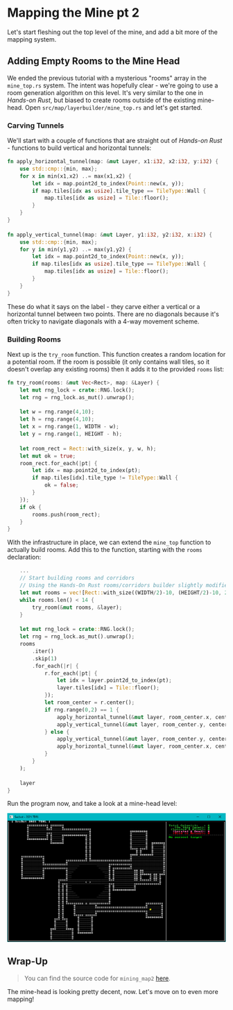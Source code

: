 # Mapping the Mine pt 2

Let's start fleshing out the top level of the mine, and add a bit more of the mapping system.

## Adding Empty Rooms to the Mine Head

We ended the previous tutorial with a mysterious "rooms" array in the `mine_top.rs` system. The intent was hopefully clear - we're going to use a room generation algorithm on this level. It's very similar to the one in *Hands-on Rust*, but biased to create rooms outside of the existing mine-head. Open `src/map/layerbuilder/mine_top.rs` and let's get started.

### Carving Tunnels

We'll start with a couple of functions that are straight out of *Hands-on Rust* - functions to build vertical and horizontal tunnels:

~~~rust
fn apply_horizontal_tunnel(map: &mut Layer, x1:i32, x2:i32, y:i32) {
    use std::cmp::{min, max};
    for x in min(x1,x2) ..= max(x1,x2) {
        let idx = map.point2d_to_index(Point::new(x, y));
        if map.tiles[idx as usize].tile_type == TileType::Wall {
            map.tiles[idx as usize] = Tile::floor();
        }
    }
}

fn apply_vertical_tunnel(map: &mut Layer, y1:i32, y2:i32, x:i32) {
    use std::cmp::{min, max};
    for y in min(y1,y2) ..= max(y1,y2) {
        let idx = map.point2d_to_index(Point::new(x, y));
        if map.tiles[idx as usize].tile_type == TileType::Wall {
            map.tiles[idx as usize] = Tile::floor();
        }
    }
}
~~~

These do what it says on the label - they carve either a vertical or a horizontal tunnel between two points. There are no diagonals because it's often tricky to navigate diagonals with a 4-way movement scheme.

### Building Rooms

Next up is the `try_room` function. This function creates a random location for a potential room. If the room is possible (it only contains wall tiles, so it doesn't overlap any existing rooms) then it adds it to the provided `rooms` list:

~~~rust
fn try_room(rooms: &mut Vec<Rect>, map: &Layer) {
    let mut rng_lock = crate::RNG.lock();
    let rng = rng_lock.as_mut().unwrap();

    let w = rng.range(4,10);
    let h = rng.range(4,10);
    let x = rng.range(1, WIDTH - w);
    let y = rng.range(1, HEIGHT - h);

    let room_rect = Rect::with_size(x, y, w, h);
    let mut ok = true;
    room_rect.for_each(|pt| {
        let idx = map.point2d_to_index(pt);
        if map.tiles[idx].tile_type != TileType::Wall {
            ok = false;
        }
    });
    if ok {
        rooms.push(room_rect);
    }
}
~~~

With the infrastructure in place, we can extend the `mine_top` function to actually build rooms. Add this to the function, starting with the `rooms` declaration:

~~~rust
    ...
    // Start building rooms and corridors
    // Using the Hands-On Rust rooms/corridors builder slightly modified to go towards the middle
    let mut rooms = vec![Rect::with_size((WIDTH/2)-10, (HEIGHT/2)-10, 20, 20)];
    while rooms.len() < 14 {
        try_room(&mut rooms, &layer);
    }

    let mut rng_lock = crate::RNG.lock();
    let rng = rng_lock.as_mut().unwrap();
    rooms
        .iter()
        .skip(1)
        .for_each(|r| {
            r.for_each(|pt| {
                let idx = layer.point2d_to_index(pt);
                layer.tiles[idx] = Tile::floor();
            });
            let room_center = r.center();
            if rng.range(0,2) == 1 {
                apply_horizontal_tunnel(&mut layer, room_center.x, center_pt.x, room_center.y);
                apply_vertical_tunnel(&mut layer, room_center.y, center_pt.y, center_pt.x);
            } else {
                apply_vertical_tunnel(&mut layer, room_center.y, center_pt.y, room_center.x);
                apply_horizontal_tunnel(&mut layer, room_center.x, center_pt.x, center_pt.y);
            }
        }
    );

    layer
}
~~~

Run the program now, and take a look at a mine-head level:

![](mine-head2.jpg)

## Wrap-Up

> You can find the source code for `mining_map2` [here](https://github.com/thebracket/secbot-2021-7drl/tree/tutorial/tutorial/mining_map2/).

The mine-head is looking pretty decent, now. Let's move on to even more mapping!
